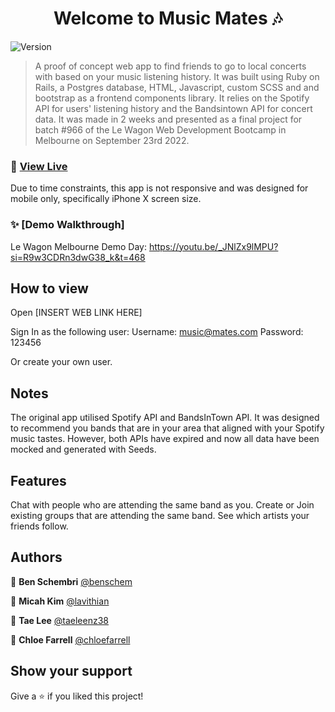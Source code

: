 <h1 align="center">Welcome to Music Mates 🎶</h1>
<p>
  <img alt="Version" src="https://img.shields.io/badge/version-1.0.0-blue.svg?cacheSeconds=2592000" />
</p>

> A proof of concept web app to find friends to go to local concerts with based on your music listening history. It was built using Ruby on Rails, a Postgres database, HTML, Javascript, custom SCSS and and bootstrap as a frontend components library. It relies on the Spotify API for users' listening history and the Bandsintown API for concert data. It was made in 2 weeks and presented as a final project for batch #966 of the Le Wagon Web Development Bootcamp in Melbourne on September 23rd 2022.

### 📱 [View Live](https://www.music-mates.com)
Due to time constraints, this app is not responsive and was designed for mobile only, specifically iPhone X screen size.

### ✨ [Demo Walkthrough]
Le Wagon Melbourne Demo Day: https://youtu.be/_JNlZx9lMPU?si=R9w3CDRn3dwG38_k&t=468

## How to view

Open [INSERT WEB LINK HERE]

Sign In as the following user:
Username: music@mates.com
Password: 123456

Or create your own user.

## Notes

The original app utilised Spotify API and BandsInTown API.
It was designed to recommend you bands that are in your area that aligned with your Spotify music tastes.
However, both APIs have expired and now all data have been mocked and generated with Seeds.

## Features

Chat with people who are attending the same band as you.
Create or Join existing groups that are attending the same band.
See which artists your friends follow.

## Authors

👤 **Ben Schembri** [@benschem](https://github.com/benschem)

👤 **Micah Kim** [@lavithian](https://github.com/lavithian)

👤 **Tae Lee** [@taeleenz38](https://github.com/taeleenz38)

👤 **Chloe Farrell** [@chloefarrell](https://github.com/chloefarrell)

## Show your support

Give a ⭐️ if you liked this project!
